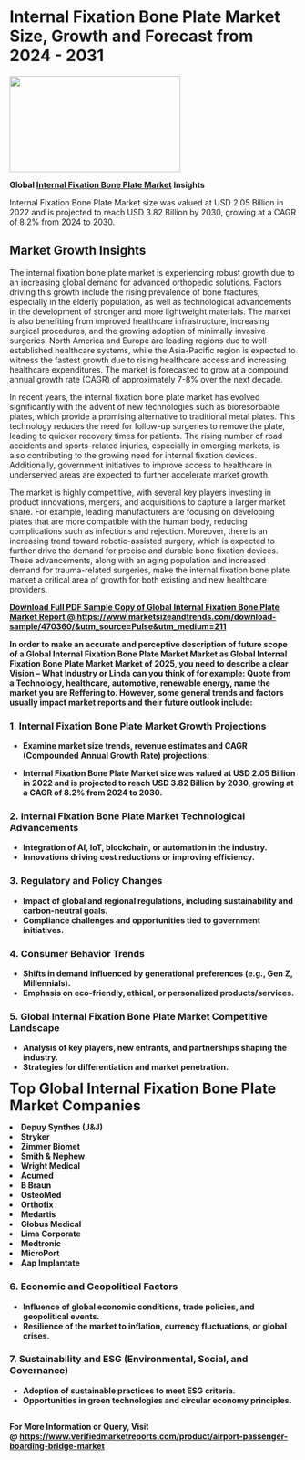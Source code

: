 <H1>Internal Fixation Bone Plate Market Size, Growth and Forecast from 2024 - 2031</H1><img class="aligncenter size-medium wp-image-584254" src="https://thirdeyenews.in/wp-content/uploads/2024/09/Global-Market-Research-300x168.jpeg" alt="" width="300" height="168" /><p><strong>Global&nbsp;<a href="https://www.marketsizeandtrends.com/download-sample/470360/&amp;utm_source=Pulse&amp;utm_medium=211">Internal Fixation Bone Plate Market</a> Insights</strong></p><p>Internal Fixation Bone Plate Market size was valued at USD 2.05 Billion in 2022 and is projected to reach USD 3.82 Billion by 2030, growing at a CAGR of 8.2% from 2024 to 2030.</p><p><h2>Market Growth Insights</h2> <p>The internal fixation bone plate market is experiencing robust growth due to an increasing global demand for advanced orthopedic solutions. Factors driving this growth include the rising prevalence of bone fractures, especially in the elderly population, as well as technological advancements in the development of stronger and more lightweight materials. The market is also benefiting from improved healthcare infrastructure, increasing surgical procedures, and the growing adoption of minimally invasive surgeries. North America and Europe are leading regions due to well-established healthcare systems, while the Asia-Pacific region is expected to witness the fastest growth due to rising healthcare access and increasing healthcare expenditures. The market is forecasted to grow at a compound annual growth rate (CAGR) of approximately 7-8% over the next decade.</p> <p><strong><a href="#"></a></strong></p> <p>In recent years, the internal fixation bone plate market has evolved significantly with the advent of new technologies such as bioresorbable plates, which provide a promising alternative to traditional metal plates. This technology reduces the need for follow-up surgeries to remove the plate, leading to quicker recovery times for patients. The rising number of road accidents and sports-related injuries, especially in emerging markets, is also contributing to the growing need for internal fixation devices. Additionally, government initiatives to improve access to healthcare in underserved areas are expected to further accelerate market growth.</p> <p>The market is highly competitive, with several key players investing in product innovations, mergers, and acquisitions to capture a larger market share. For example, leading manufacturers are focusing on developing plates that are more compatible with the human body, reducing complications such as infections and rejection. Moreover, there is an increasing trend toward robotic-assisted surgery, which is expected to further drive the demand for precise and durable bone fixation devices. These advancements, along with an aging population and increased demand for trauma-related surgeries, make the internal fixation bone plate market a critical area of growth for both existing and new healthcare providers.</p> <p><strong><a href="#"></p><p><span class=""><strong>Download Full PDF Sample Copy of Global Internal Fixation Bone Plate Market Report</strong> @ <a href="https://www.marketsizeandtrends.com/download-sample/470360/&amp;utm_source=Pulse&amp;utm_medium=211" target="_blank">https://www.marketsizeandtrends.com/download-sample/470360/&amp;utm_source=Pulse&amp;utm_medium=211</a></span></p><p>In order to make an accurate and perceptive description of future scope of a Global&nbsp;Internal Fixation Bone Plate Market Market as Global&nbsp;Internal Fixation Bone Plate Market Market of 2025, you need to describe a clear Vision &ndash; What Industry or Linda can you think of for example: Quote from a Technology, healthcare, automotive, renewable energy, name the market you are Reffering to. However, some general trends and factors usually impact market reports and their future outlook include:</p><h3>1.&nbsp;<strong>Internal Fixation Bone Plate Market Growth Projections</strong></h3><ul><li>Examine market size trends, revenue estimates and CAGR (Compounded Annual Growth Rate) projections.</li><li><p>Internal Fixation Bone Plate Market size was valued at USD 2.05 Billion in 2022 and is projected to reach USD 3.82 Billion by 2030, growing at a CAGR of 8.2% from 2024 to 2030.</p></li></ul><h3>2.&nbsp;<strong>Internal Fixation Bone Plate Market Technological Advancements</strong></h3><ul><li>Integration of AI, IoT, blockchain, or automation in the industry.</li><li>Innovations driving cost reductions or improving efficiency.</li></ul><h3>3.&nbsp;<strong>Regulatory and Policy Changes</strong></h3><ul><li>Impact of global and regional regulations, including sustainability and carbon-neutral goals.</li><li>Compliance challenges and opportunities tied to government initiatives.</li></ul><h3>4.&nbsp;<strong>Consumer Behavior Trends</strong></h3><ul><li>Shifts in demand influenced by generational preferences (e.g., Gen Z, Millennials).</li><li>Emphasis on eco-friendly, ethical, or personalized products/services.</li></ul><h3>5.&nbsp;<strong>Global Internal Fixation Bone Plate Market Competitive Landscape</strong></h3><ul><li>Analysis of key players, new entrants, and partnerships shaping the industry.</li><li>Strategies for differentiation and market penetration.</li></ul><p data-pm-slice="1 1 []"><span style="color: inherit; font-family: inherit; font-size: 25px;">Top Global Internal Fixation Bone Plate Market Companies</span></p><div class="" data-test-id=""><p><li>Depuy Synthes (J&J)</li><li> Stryker</li><li> Zimmer Biomet</li><li> Smith & Nephew</li><li> Wright Medical</li><li> Acumed</li><li> B Braun</li><li> OsteoMed</li><li> Orthofix</li><li> Medartis</li><li> Globus Medical</li><li> Lima Corporate</li><li> Medtronic</li><li> MicroPort</li><li> Aap Implantate</li></p></div><h3>6.&nbsp;<strong>Economic and Geopolitical Factors</strong></h3><ul><li>Influence of global economic conditions, trade policies, and geopolitical events.</li><li>Resilience of the market to inflation, currency fluctuations, or global crises.</li></ul><h3>7.&nbsp;<strong>Sustainability and ESG (Environmental, Social, and Governance)</strong></h3><ul><li>Adoption of sustainable practices to meet ESG criteria.</li><li>Opportunities in green technologies and circular economy principles.</li></ul><h2><strong style="font-size: 14px;">For More Information or Query, Visit @&nbsp;</strong><a style="background-color: #ffffff; font-size: 14px;" href="https://www.marketsizeandtrends.com/report/internal-fixation-bone-plate-market/" target="_blank">https://www.verifiedmarketreports.com/product/airport-passenger-boarding-bridge-market</a></h2>
